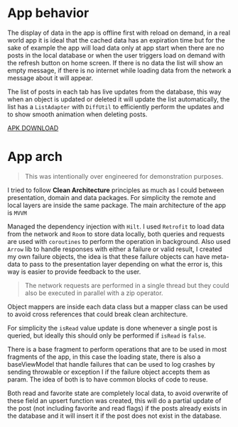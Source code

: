 # App behavior
The display of data in the app is offline first with reload on demand, in a real world app it is ideal that the cached data has an expiration time but for the sake of example the app will load data only at app start when there are no posts in the local database or when the user triggers load on demand with the refresh button on home screen. If there is no data the list will show an empty message, if there is no internet while loading data from the network a message about it will appear.

The list of posts in each tab has live updates from the database, this way when an object is updated or deleted it will update the list automatically, the list has a `ListAdapter` with `DiffUtil` to efficiently perform the updates and to show smooth animation when deleting posts.

   [APK DOWNLOAD](https://drive.google.com/file/d/1ff26Pvbb70cRYKBHkTgGrRT9e3uUk3dp/view?usp=sharing)
   
# App arch

> This was intentionally over engineered for demonstration purposes.

I tried to follow **Clean Architecture** principles as much as I could between presentation, domain and data packages. For simplicity the remote and local layers are inside the same package. The main architecture of the app is `MVVM`

Managed the dependency injection with `Hilt`. I used `Retrofit` to load data from the network and `Room` to store data locally, both queries and requests are used with `coroutines` to perform the operation in background. Also used `Arrow` lib to handle responses with either a failure or valid result, I created my own failure objects, the idea is that these failure objects can have meta-data to pass to the presentation layer depending on what the error is, this way is easier to provide feedback to the user.

> The network requests are performed in a single thread but they could also be executed in parallel with a zip operator.

Object mappers are inside each data class but a mapper class can be used to avoid cross references that could break clean architecture.

For simplicity the `isRead` value update is done whenever a single post is queried, but ideally this should only be performed if `isRead` is `false`.

There is a base fragment to perform operations that are to be used in most fragments of the app, in this case the loading state, there is also a baseViewModel that handle failures that can be used to log crashes by sending throwable or exception I if the failure object accepts them as param. The idea of both is to have common blocks of code to reuse.

Both read and favorite state are completely local data, to avoid overwrite of these field an upsert function was created, this will do a partial update of the post (not including favorite and read flags) if the posts already exists in the database and it will insert it if the post does not exist in the database.
